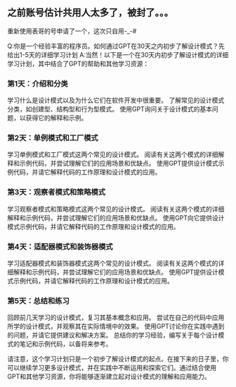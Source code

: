 ## 之前账号估计共用人太多了，被封了。。。 ##
重新使用表哥的号申请了一个，这次只自用-_-#

Q:你是一个经验丰富的程序员。如何通过GPT在30天之内初步了解设计模式？先给出1-5天的详细学习计划
A:当然！以下是一个在30天内初步了解设计模式的详细学习计划，其中结合了GPT的帮助和其他学习资源：

### 第1天：介绍和分类

学习什么是设计模式以及为什么它们在软件开发中很重要。
了解常见的设计模式分类，如创建型、结构型和行为型模式。
使用GPT询问关于设计模式的基本问题，以获得它的解释和示例。

### 第2天：单例模式和工厂模式
学习单例模式和工厂模式这两个常见的设计模式。
阅读有关这两个模式的详细解释和示例代码，并尝试理解它们的应用场景和优缺点。
使用GPT提供设计模式示例代码，并请它解释代码的工作原理和设计模式的应用。

### 第3天：观察者模式和策略模式
学习观察者模式和策略模式这两个常见的设计模式。
阅读有关这两个模式的详细解释和示例代码，并尝试理解它们的应用场景和优缺点。
使用GPT向它提供设计模式示例代码，并请它解释代码的工作原理和设计模式的应用。

### 第4天：适配器模式和装饰器模式
学习适配器模式和装饰器模式这两个常见的设计模式。
阅读有关这两个模式的详细解释和示例代码，并尝试理解它们的应用场景和优缺点。
使用GPT提供设计模式示例代码，并请它解释代码的工作原理和设计模式的应用。

### 第5天：总结和练习

回顾前几天学习的设计模式，复习其基本概念和应用。
尝试在自己的代码中应用所学的设计模式，并观察其在实际情境中的效果。
使用GPT讨论你在实践中遇到的问题，并请它提供建议和解决方案。
总结你的学习经验，编写关于每个设计模式的笔记和示例代码，以备将来参考。 

请注意，这个学习计划只是一个初步了解设计模式的起点。在接下来的日子里，你可以继续学习更多设计模式，并在实践中不断运用和探索它们。通过结合使用GPT和其他学习资源，你将能够逐渐建立起对设计模式的理解和应用能力。
